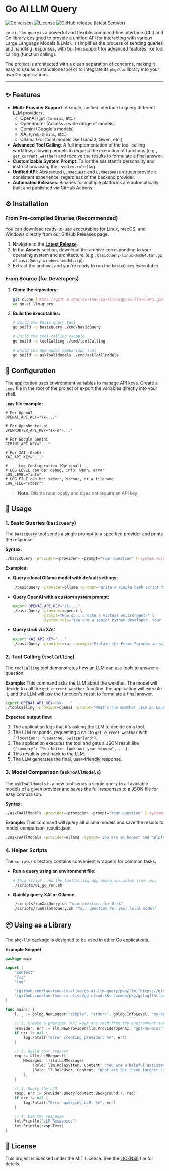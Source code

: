 # Go AI LLM Query

[![Go version](https://img.shields.io/badge/go-1.22+-blue.svg)](https://golang.org)
[![License](https://img.shields.io/badge/License-MIT-green.svg)](LICENSE)
[![GitHub release (latest SemVer)](https://img.shields.io/github/v/release/lao-tseu-is-alive/go-ai-llm-query)](https://github.com/lao-tseu-is-alive/go-ai-llm-query/releases/latest)

`go-ai-llm-query` is a powerful and flexible command-line interface (CLI) and Go library designed to provide a unified API for interacting with various Large Language Models (LLMs). It simplifies the process of sending queries and handling responses, with built-in support for advanced features like tool calling (function calling).

The project is architected with a clean separation of concerns, making it easy to use as a standalone tool or to integrate its `pkg/llm` library into your own Go applications.

---

## ✨ Features

* **Multi-Provider Support**: A single, unified interface to query different LLM providers.
    * OpenAI (`gpt-4o-mini`, etc.)
    * OpenRouter (Access a wide range of models)
    * Gemini (Google's models)
    * XAI (`grok-3-mini`, etc.)
    * Ollama (For local models like Llama3, Qwen, etc.)
* **Advanced Tool Calling**: A full implementation of the tool-calling workflow, allowing models to request the execution of functions (e.g., `get_current_weather`) and receive the results to formulate a final answer.
* **Customizable System Prompt**: Tailor the assistant's personality and instructions using the `-system.role` flag.
* **Unified API**: Abstracted `LLMRequest` and `LLMResponse` structs provide a consistent experience, regardless of the backend provider.
* **Automated Releases**: Binaries for multiple platforms are automatically built and published via GitHub Actions.

## ⚙️ Installation

### From Pre-compiled Binaries (Recommended)

You can download ready-to-use executables for Linux, macOS, and Windows directly from our GitHub Releases page.

1.  Navigate to the **[Latest Release](https://github.com/lao-tseu-is-alive/go-ai-llm-query/releases/latest)**.
2.  In the **Assets** section, download the archive corresponding to your operating system and architecture (e.g., `basicQuery-linux-amd64.tar.gz` or `basicQuery-windows-amd64.zip`).
3.  Extract the archive, and you're ready to run the `basicQuery` executable.

### From Source (for Developers)

1.  **Clone the repository:**
    ```sh
    git clone [https://github.com/lao-tseu-is-alive/go-ai-llm-query.git](https://github.com/lao-tseu-is-alive/go-ai-llm-query.git)
    cd go-ai-llm-query
    ```

2.  **Build the executables:**
    ```sh
    # Build the basic query tool
    go build -o basicQuery ./cmd/basicQuery

    # Build the tool-calling example
    go build -o toolCalling ./cmd/toolCalling
    
    # Build the new model comparison tool
    go build -o askToAllModels ./cmd/askToAllModels
    ```

## 🔑 Configuration

The application uses environment variables to manage API keys. Create a `.env` file in the root of the project or export the variables directly into your shell.

**`.env` file example:**
```env
# For OpenAI
OPENAI_API_KEY="sk-..."

# For OpenRouter.ai
OPENROUTER_API_KEY="sk-or-..."

# For Google Gemini
GEMINI_API_KEY="..."

# For XAI (Grok)
XAI_API_KEY="..."

# --- Log Configuration (Optional) ---
# LOG_LEVEL can be: debug, info, warn, error
LOG_LEVEL="info" 
# LOG_FILE can be: stderr, stdout, or a filename
LOG_FILE="stderr"
```

> **Note**: Ollama runs locally and does not require an API key.

## 🚀 Usage

### 1. Basic Queries (`basicQuery`)

The `basicQuery` tool sends a single prompt to a specified provider and prints the response.

**Syntax:**
```sh
./basicQuery -provider=<provider> -prompt="Your question" [-system.role="Custom instructions"]
```

**Examples:**

* **Query a local Ollama model with default settings:**
    ```sh
    ./basicQuery -provider=ollama -prompt="Write a simple bash script to list all files in a directory."
    ```

* **Query OpenAI with a custom system prompt:**
    ```sh
    export OPENAI_API_KEY="sk-..."
    ./basicQuery -provider=openai \
                 -prompt="How do I create a virtual environment?" \
                 -system.role="You are a senior Python developer. Your answers are clear, concise, and always include best practices."
    ```

* **Query Grok via XAI:**
    ```sh
    export XAI_API_KEY="..."
    ./basicQuery -provider=xai -prompt="Explain the Fermi Paradox in simple terms."
    ```

### 2. Tool Calling (`toolCalling`)

The `toolCalling` tool demonstrates how an LLM can use tools to answer a question.

**Example:**
This command asks the LLM about the weather. The model will decide to call the `get_current_weather` function, the application will execute it, and the LLM will use the function's result to formulate a final answer.

```sh
export OPENAI_API_KEY="sk-..."
./toolCalling -provider=openai -prompt="What's the weather like in Lausanne, Switzerland?"
```

**Expected output flow:**
1.  The application logs that it's asking the LLM to decide on a tool.
2.  The LLM responds, requesting a call to `get_current_weather` with `{"location": "Lausanne, Switzerland"}`.
3.  The application executes the tool and gets a JSON result like `{"summary": "You better look out your window", ...}`.
4.  This result is sent back to the LLM.
5.  The LLM generates the final, user-friendly response.


### 3. Model Comparison  (`askToAllModels`)

The `askToAllModels` is a new tool sends a single query to all available models of a given provider and saves the full responses to a JSON file for easy comparison.

**Syntax:**
```sh
./askToAllModels -provider=<provider> -prompt="Your question" [-system="Custom instructions"] [-temperature=0.2]
```


**Example:**
This command will query all ollama models and save the results to model_comparison_results.json.

```sh
./askToAllModels -provider=ollama -system='you are an honest and helpful assistant' -prompt='Tell me about your strengths and weaknesses' -temperature=0.2
```


### 4. Helper Scripts

The `scripts/` directory contains convenient wrappers for common tasks.

* **Run a query using an environment file:**
    ```sh
    # This script runs the toolCalling app using variables from .env
    ./scripts/01_go_run.sh
    ```

* **Quickly query XAI or Ollama:**
    ```sh
    ./scripts/runXaiQuery.sh "Your question for Grok"
    ./scripts/runOllamaQuery.sh "Your question for your local model"
    ```

## 📦 Using as a Library

The `pkg/llm` package is designed to be used in other Go applications.

**Example Snippet:**
```go
package main

import (
	"context"
	"fmt"
	"log"

	"[github.com/lao-tseu-is-alive/go-ai-llm-query/pkg/llm](https://github.com/lao-tseu-is-alive/go-ai-llm-query/pkg/llm)"
	"[github.com/lao-tseu-is-alive/go-cloud-k8s-common/pkg/golog](https://github.com/lao-tseu-is-alive/go-cloud-k8s-common/pkg/golog)"
)

func main() {
	l, _ := golog.NewLogger("simple", "stderr", golog.InfoLevel, "my-app")

	// 1. Create a provider (API keys are read from the environment automatically)
	provider, err := llm.NewProvider(llm.ProviderOpenAI, "gpt-4o-mini", l)
	if err != nil {
		log.Fatalf("Error creating provider: %v", err)
	}

	// 2. Build your request
	req := &llm.LLMRequest{
		Messages: []llm.LLMMessage{
			{Role: llm.RoleSystem, Content: "You are a helpful assistant that always replies in Markdown."},
			{Role: ll.RoleUser, Content: "What are the three largest cities in Switzerland?"},
		},
	}

	// 3. Query the LLM
	resp, err := provider.Query(context.Background(), req)
	if err != nil {
		log.Fatalf("Error querying LLM: %v", err)
	}

	// 4. Use the response
	fmt.Println("LLM Response:")
	fmt.Println(resp.Text)
}
```

## 📜 License

This project is licensed under the MIT License. See the [LICENSE](LICENSE) file for details.